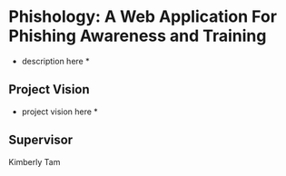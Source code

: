 # Phishology: A Web Application For Phishing Awareness and Training

* description here *

## Project Vision

* project vision here *

## Supervisor

Kimberly Tam
